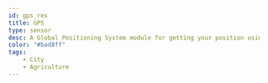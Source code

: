 ```yaml
---
id: gps_res
title: GPS 
type: sensor
desc: A Global Positioning System module for getting your position using satellite data.
color: "#bad8ff"
tags:
    - City
    - Agriculture
---
```

